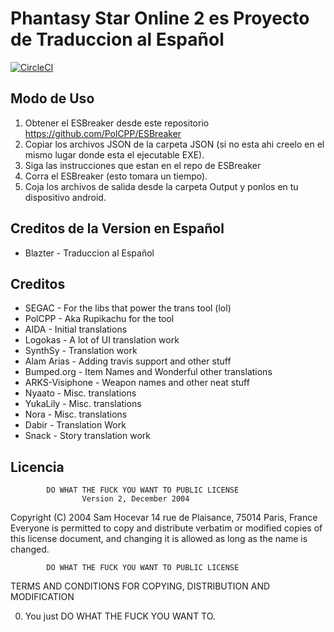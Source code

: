 # Phantasy Star Online 2 es Proyecto de Traduccion al Español

[![CircleCI](https://circleci.com/gh/TheBlazter/PSO2es-Translation/tree/master.svg?style=svg)](https://circleci.com/gh/TheBlazter/workflows/PSO2es-Translation/tree/master)

## Modo de Uso

1. Obtener el ESBreaker desde este repositorio https://github.com/PolCPP/ESBreaker
2. Copiar los archivos JSON de la carpeta JSON (si no esta ahi creelo en el mismo lugar donde esta el ejecutable EXE).
3. Siga las instrucciones que estan en el repo de ESBreaker
3. Corra el ESBreaker (esto tomara un tiempo).
4. Coja los archivos de salida desde la carpeta Output y ponlos en tu dispositivo android.

## Creditos de la Version en Español


* Blazter - Traduccion al Español

## Creditos


* SEGAC - For the libs that power the trans tool (lol)
* PolCPP - Aka Rupikachu for the tool
* AIDA - Initial translations
* Logokas - A lot of UI translation work
* SynthSy - Translation work
* Alam Arias - Adding travis support and other stuff 
* Bumped.org - Item Names and Wonderful other translations
* ARKS-Visiphone - Weapon names and other neat stuff
* Nyaato - Misc. translations
* YukaLily - Misc. translations
* Nora - Misc. translations
* Dabir - Translation Work
* Snack - Story translation work

## Licencia

            DO WHAT THE FUCK YOU WANT TO PUBLIC LICENSE
                    Version 2, December 2004
 
 Copyright (C) 2004 Sam Hocevar
  14 rue de Plaisance, 75014 Paris, France
 Everyone is permitted to copy and distribute verbatim or modified
 copies of this license document, and changing it is allowed as long
 as the name is changed.
 
            DO WHAT THE FUCK YOU WANT TO PUBLIC LICENSE
   TERMS AND CONDITIONS FOR COPYING, DISTRIBUTION AND MODIFICATION
 
  0. You just DO WHAT THE FUCK YOU WANT TO.
